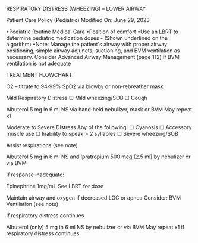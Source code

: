 RESPIRATORY DISTRESS (WHEEZING) – LOWER AIRWAY

Patient Care Policy (Pediatric)
Modified On: June 29, 2023

•Pediatric Routine Medical Care
•Position of comfort
•Use an LBRT to determine pediatric medication doses - (Shown underlined on the algorithm)
•Note: Manage the patient's airway with proper airway positioning, simple airway adjuncts, suctioning, and BVM ventilation as necessary. Consider Advanced Airway Management (page 112) if BVM ventilation is not adequate

TREATMENT FLOWCHART:

O2 – titrate to 94‐99% SpO2
via blowby or non‐rebreather mask

Mild Respiratory Distress
☐ Mild wheezing/SOB
☐ Cough

Albuterol
5 mg in 6 ml NS
via hand‐held nebulizer, mask or BVM
May repeat x1

Moderate to Severe Distress
Any of the following:
☐ Cyanosis
☐ Accessory muscle use
☐ Inability to speak > 2 syllables
☐ Severe wheezing/SOB

Assist respirations (see note)

Albuterol
5 mg in 6 ml NS
and
Ipratropium
500 mcg (2.5 ml)
by nebulizer or via BVM

If response inadequate:

Epinephrine 1mg/mL
See LBRT for dose

Maintain airway and oxygen
If decreased LOC or apnea Consider:
BVM Ventilation (see note)

If respiratory distress continues

Albuterol (only)
5 mg in 6 ml NS
by nebulizer or via BVM
May repeat x1 if respiratory distress continues





